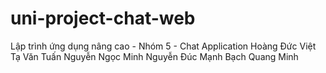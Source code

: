 # uni-project-chat-web
Lập trình ứng dụng nâng cao - Nhóm 5 - Chat Application
Hoàng Đức Việt
Tạ Văn Tuấn
Nguyễn Ngọc Minh
Nguyễn Đúc Mạnh
Bạch Quang Minh
